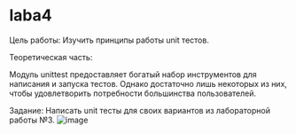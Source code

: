 # laba4
Цель работы: Изучить принципы работы unit тестов.

Теоретическая часть:

Модуль unittest предоставляет богатый набор инструментов для написания и запуска тестов. Однако достаточно лишь некоторых из них, чтобы удовлетворить потребности большинства пользователей.

Задание: Написать unit тесты для своих вариантов из лабораторной работы №3.
![image](https://github.com/anuta0455/laba4/assets/121236562/ed33f9d0-2dda-4447-a2c2-65cb7a12777d)
